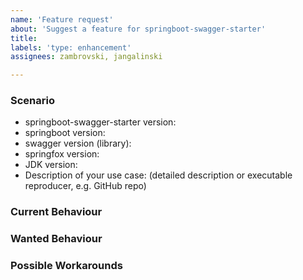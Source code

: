 ```yaml
---
name: 'Feature request'
about: 'Suggest a feature for springboot-swagger-starter'
title:
labels: 'type: enhancement'
assignees: zambrovski, jangalinski

---
```


### Scenario

* springboot-swagger-starter version:
* springboot version:
* swagger version (library):
* springfox version:
* JDK version:  
* Description of your use case: (detailed description or executable reproducer, e.g. GitHub repo)

### Current Behaviour

### Wanted Behaviour

### Possible Workarounds
